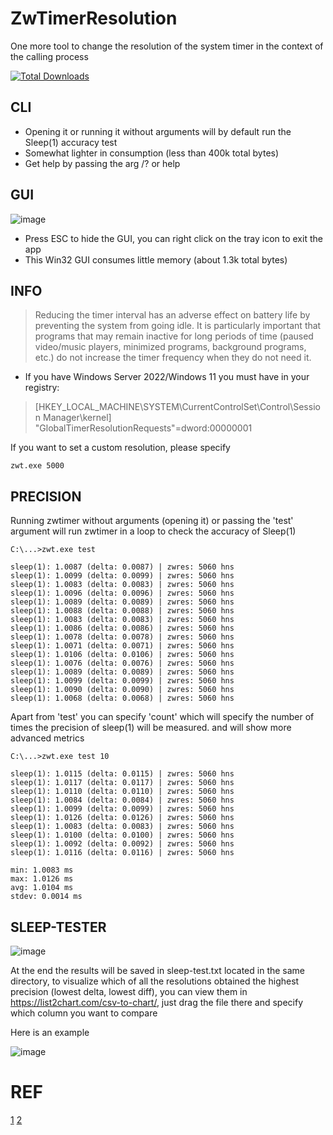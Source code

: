 # ZwTimerResolution
One more tool to change the resolution of the system timer in the context of the calling process

[![Total Downloads](https://img.shields.io/github/downloads/LuSlower/ZwTimerResolution/total.svg)](https://github.com/LuSlower/ZwTimerResolution/releases)

## CLI

* Opening it or running it without arguments will by default run the Sleep(1) accuracy test
* Somewhat lighter in consumption (less than 400k total bytes)
* Get help by passing the arg /? or help

## GUI

![image](https://github.com/user-attachments/assets/2b56b7e8-e578-47bb-8d65-fe12a2c28d84)

* Press ESC to hide the GUI, you can right click on the tray icon to exit the app
* This Win32 GUI consumes little memory (about 1.3k total bytes)

## INFO
> Reducing the timer interval has an adverse effect on battery life by preventing the system from going idle. It is particularly important that programs that may remain inactive for long periods of time (paused video/music players, minimized programs, background programs, etc.) do not increase the timer frequency when they do not need it.

* If you have Windows Server 2022/Windows 11 you must have in your registry:

> [HKEY_LOCAL_MACHINE\SYSTEM\CurrentControlSet\Control\Session Manager\kernel]
"GlobalTimerResolutionRequests"=dword:00000001

If you want to set a custom resolution, please specify

```
zwt.exe 5000
```

## PRECISION

Running zwtimer without arguments (opening it) or passing the 'test' argument will run zwtimer in a loop to check the accuracy of Sleep(1)

```
C:\...>zwt.exe test

sleep(1): 1.0087 (delta: 0.0087) | zwres: 5060 hns
sleep(1): 1.0099 (delta: 0.0099) | zwres: 5060 hns
sleep(1): 1.0083 (delta: 0.0083) | zwres: 5060 hns
sleep(1): 1.0096 (delta: 0.0096) | zwres: 5060 hns
sleep(1): 1.0089 (delta: 0.0089) | zwres: 5060 hns
sleep(1): 1.0088 (delta: 0.0088) | zwres: 5060 hns
sleep(1): 1.0083 (delta: 0.0083) | zwres: 5060 hns
sleep(1): 1.0086 (delta: 0.0086) | zwres: 5060 hns
sleep(1): 1.0078 (delta: 0.0078) | zwres: 5060 hns
sleep(1): 1.0071 (delta: 0.0071) | zwres: 5060 hns
sleep(1): 1.0106 (delta: 0.0106) | zwres: 5060 hns
sleep(1): 1.0076 (delta: 0.0076) | zwres: 5060 hns
sleep(1): 1.0089 (delta: 0.0089) | zwres: 5060 hns
sleep(1): 1.0099 (delta: 0.0099) | zwres: 5060 hns
sleep(1): 1.0090 (delta: 0.0090) | zwres: 5060 hns
sleep(1): 1.0068 (delta: 0.0068) | zwres: 5060 hns
```

Apart from 'test' you can specify 'count' which will specify the number of times the precision of sleep(1) will be measured.
and will show more advanced metrics
```
C:\...>zwt.exe test 10

sleep(1): 1.0115 (delta: 0.0115) | zwres: 5060 hns
sleep(1): 1.0117 (delta: 0.0117) | zwres: 5060 hns
sleep(1): 1.0110 (delta: 0.0110) | zwres: 5060 hns
sleep(1): 1.0084 (delta: 0.0084) | zwres: 5060 hns
sleep(1): 1.0099 (delta: 0.0099) | zwres: 5060 hns
sleep(1): 1.0126 (delta: 0.0126) | zwres: 5060 hns
sleep(1): 1.0083 (delta: 0.0083) | zwres: 5060 hns
sleep(1): 1.0100 (delta: 0.0100) | zwres: 5060 hns
sleep(1): 1.0092 (delta: 0.0092) | zwres: 5060 hns
sleep(1): 1.0116 (delta: 0.0116) | zwres: 5060 hns

min: 1.0083 ms
max: 1.0126 ms
avg: 1.0104 ms
stdev: 0.0014 ms
```

## SLEEP-TESTER

![image](https://github.com/user-attachments/assets/519cba29-b973-413e-952b-35fd8a86c971)

At the end the results will be saved in sleep-test.txt located in the same directory,
to visualize which of all the resolutions obtained the highest precision (lowest delta, lowest diff),
you can view them in https://list2chart.com/csv-to-chart/, just drag the file there and specify which column you want to compare

Here is an example

![image](https://github.com/user-attachments/assets/b58589c5-758e-4b61-928a-eaccaf094676)

# REF
[1](https://github.com/valleyofdoom/TimerResolution)
[2](https://xkln.net/blog/powershell-sleep-duration-accuracy-and-windows-timers/)

